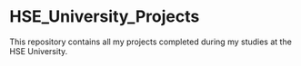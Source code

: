 # HSE_University_Projects
This repository contains all my projects completed during my studies at the HSE University.

